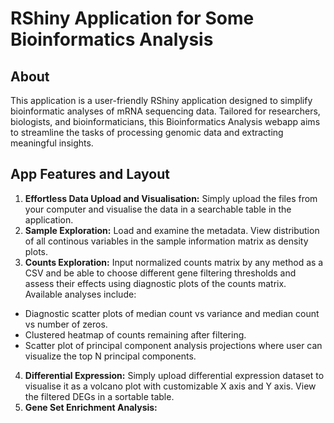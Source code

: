 # RShiny Application for Some Bioinformatics Analysis

## About
This application is a user-friendly RShiny application designed to simplify bioinformatic analyses of mRNA sequencing data. Tailored for researchers, biologists, and bioinformaticians, this Bioinformatics Analysis webapp aims to streamline the tasks of processing genomic data and extracting meaningful insights.

## App Features and Layout
1. **Effortless Data Upload and Visualisation:** Simply upload the files from your computer and visualise the data in a searchable table in the application. <br>
2. **Sample Exploration:** Load and examine the metadata. View distribution of all continous variables in the sample information matrix as density plots. <br>
3. **Counts Exploration:** Input normalized counts matrix by any method as a CSV and be able to choose different gene filtering thresholds and assess their effects using diagnostic plots of the counts matrix. Available analyses include: <br>
* Diagnostic scatter plots of median count vs variance and median count vs number of zeros.
* Clustered heatmap of counts remaining after filtering.
* Scatter plot of principal component analysis projections where user can visualize the top N principal components.
4. **Differential Expression:** Simply upload differential expression dataset to visualise it as a volcano plot with customizable X axis and Y axis. View the filtered DEGs in a sortable table.
5. **Gene Set Enrichment Analysis:**


